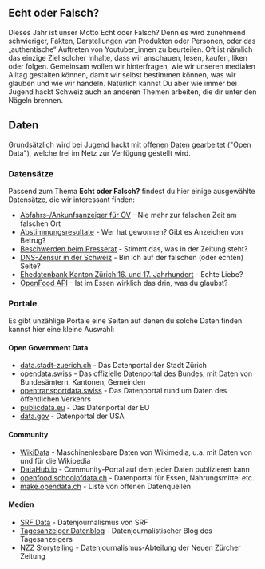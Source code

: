 ## Echt oder Falsch?

Dieses Jahr ist unser Motto Echt oder Falsch? Denn es wird zunehmend schwieriger, Fakten, Darstellungen von Produkten oder Personen, oder das „authentische“ Auftreten von Youtuber_innen zu beurteilen.
Oft ist nämlich das einzige Ziel solcher Inhalte, dass wir anschauen, lesen, kaufen, liken oder folgen. Gemeinsam wollen wir hinterfragen, wie wir unseren medialen Alltag gestalten können, damit wir selbst bestimmen können, was wir glauben und wie wir handeln.
Natürlich kannst Du aber wie immer bei Jugend hackt Schweiz auch an anderen Themen arbeiten, die dir unter den Nägeln brennen.

## Daten

Grundsätzlich wird bei Jugend hackt mit [offenen Daten](https://jugendhackt.org/offene-daten/) gearbeitet ("Open Data"), welche frei im Netz zur Verfügung gestellt wird.

### Datensätze

Passend zum Thema **Echt oder Falsch?** findest du hier einige ausgewählte Datensätze, die wir interessant finden:

* [Abfahrs-/Ankunfsanzeiger für ÖV](https://opentransportdata.swiss/de/dataset/aaa) - Nie mehr zur falschen Zeit am falschen Ort
* [Abstimmungsresultate](https://opendata.swiss/de/dataset?keywords_de=abstimmung) - Wer hat gewonnen? Gibt es Anzeichen von Betrug?
* [Beschwerden beim Presserat](https://presserat.ch/complaints/) - Stimmt das, was in der Zeitung steht?
* [DNS-Zensur in der Schweiz](https://dnszensur.ch/) - Bin ich auf der falschen (oder echten) Seite?
* [Ehedatenbank Kanton Zürich 16. und 17. Jahrhundert](https://opendata.swiss/de/dataset/marriage-database-for-the-canton-of-zurich) - Echte Liebe?
* [OpenFood API](https://www.openfood.ch/de) - Ist im Essen wirklich das drin, was du glaubst?

### Portale

Es gibt unzählige Portale eine Seiten auf denen du solche Daten finden kannst hier eine kleine Auswahl:

#### Open Government Data
* [data.stadt-zuerich.ch](https://data.stadt-zuerich.ch) - Das Datenportal der Stadt Zürich
* [opendata.swiss](https://opendata.swiss) - Das offizielle Datenportal des Bundes, mit Daten von Bundesämtern, Kantonen, Gemeinden
* [opentransportdata.swiss](https://opentransportdata.swiss) - Das Datenportal rund um Daten des öffentlichen Verkehrs
* [publicdata.eu](http://publicdata.eu/) - Das Datenportal der EU
* [data.gov](https://www.data.gov/open-gov/) - Datenportal der USA

#### Community
* [WikiData](https://www.wikidata.org) - Maschinenlesbare Daten von Wikimedia, u.a. mit Daten von und für die Wikipedia
* [DataHub.io](https://old.datahub.io/) - Community-Portal auf dem jeder Daten publizieren kann
* [openfood.schoolofdata.ch](http://openfood.schoolofdata.ch/) - Datenportal für Essen, Nahrungsmittel etc.
* [make.opendata.ch](http://make.opendata.ch/wiki/data:ch) - Liste von offenen Datenquellen

#### Medien
* [SRF Data](https://www.srf.ch/news/srf-data) - Datenjournalismus von SRF
* [Tagesanzeiger Datenblog](https://blog.tagesanzeiger.ch/datenblog/) - Datenjournalistischer Blog des Tagesanzeigers
* [NZZ Storytelling](https://www.nzz.ch/storytelling/) - Datenjournalismus-Abteilung der Neuen Zürcher Zeitung
